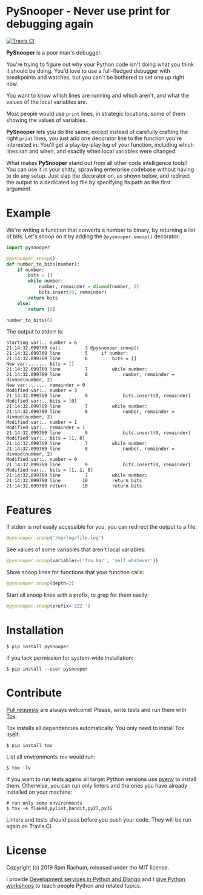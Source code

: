 # PySnooper - Never use print for debugging again #

[![Travis CI](https://img.shields.io/travis/cool-RR/PySnooper/master.svg)](https://travis-ci.org/cool-RR/PySnooper)

**PySnooper** is a poor man's debugger.

You're trying to figure out why your Python code isn't doing what you think it should be doing. You'd love to use a full-fledged debugger with breakpoints and watches, but you can't be bothered to set one up right now.

You want to know which lines are running and which aren't, and what the values of the local variables are.

Most people would use `print` lines, in strategic locations, some of them showing the values of variables.

**PySnooper** lets you do the same, except instead of carefully crafting the right `print` lines, you just add one decorator line to the function you're interested in. You'll get a play-by-play log of your function, including which lines ran and   when, and exactly when local variables were changed.

What makes **PySnooper** stand out from all other code intelligence tools? You can use it in your shitty, sprawling enterprise codebase without having to do any setup. Just slap the decorator on, as shown below, and redirect the output to a dedicated log file by specifying its path as the first argument.

# Example #

We're writing a function that converts a number to binary, by returning a list of bits. Let's snoop on it by adding the `@pysnooper.snoop()` decorator:

```python
import pysnooper

@pysnooper.snoop()
def number_to_bits(number):
    if number:
        bits = []
        while number:
            number, remainder = divmod(number, 2)
            bits.insert(0, remainder)
        return bits
    else:
        return [0]

number_to_bits(6)
```
The output to stderr is:

```
Starting var:.. number = 6
21:14:32.099769 call         3 @pysnooper.snoop()
21:14:32.099769 line         5     if number:
21:14:32.099769 line         6         bits = []
New var:....... bits = []
21:14:32.099769 line         7         while number:
21:14:32.099769 line         8             number, remainder = divmod(number, 2)
New var:....... remainder = 0
Modified var:.. number = 3
21:14:32.099769 line         9             bits.insert(0, remainder)
Modified var:.. bits = [0]
21:14:32.099769 line         7         while number:
21:14:32.099769 line         8             number, remainder = divmod(number, 2)
Modified var:.. number = 1
Modified var:.. remainder = 1
21:14:32.099769 line         9             bits.insert(0, remainder)
Modified var:.. bits = [1, 0]
21:14:32.099769 line         7         while number:
21:14:32.099769 line         8             number, remainder = divmod(number, 2)
Modified var:.. number = 0
21:14:32.099769 line         9             bits.insert(0, remainder)
Modified var:.. bits = [1, 1, 0]
21:14:32.099769 line         7         while number:
21:14:32.099769 line        10         return bits
21:14:32.099769 return      10         return bits
```

# Features #

If stderr is not easily accessible for you, you can redirect the output to a file:

```python
@pysnooper.snoop('/my/log/file.log')
```

See values of some variables that aren't local variables:

```python
@pysnooper.snoop(variables=('foo.bar', 'self.whatever'))
```

Show snoop lines for functions that your function calls:

```python
@pysnooper.snoop(depth=2)
```

Start all snoop lines with a prefix, to grep for them easily:

```python
@pysnooper.snoop(prefix='ZZZ ')
```

# Installation #

```console
$ pip install pysnooper
```

If you lack permission for system-wide installation:
```console
$ pip install --user pysnooper
```

# Contribute #

[Pull requests](https://github.com/cool-RR/PySnooper/pulls) are always welcome!
Please, write tests and run them with [Tox](https://tox.readthedocs.io/).

Tox installs all dependencies automatically. You only need to install Tox itself:

```console
$ pip install tox
```

List all environments `tox` would run:

```console
$ tox -lv
```

If you want to run tests agains all target Python versions use [pyenv](
https://github.com/pyenv/pyenv) to install them. Otherwise, you can run
only linters and the ones you have already installed on your machine:

```console
# run only some environments
$ tox -e flake8,pylint,bandit,py27,py36
```

Linters and tests should pass before you push your code. They will be run again on Travis CI.

# License #

Copyright (c) 2019 Ram Rachum, released under the MIT license.

I provide [Development services in Python and Django](https://chipmunkdev.com
) and I [give Python workshops](http://pythonworkshops.co/) to teach people
Python and related topics.
